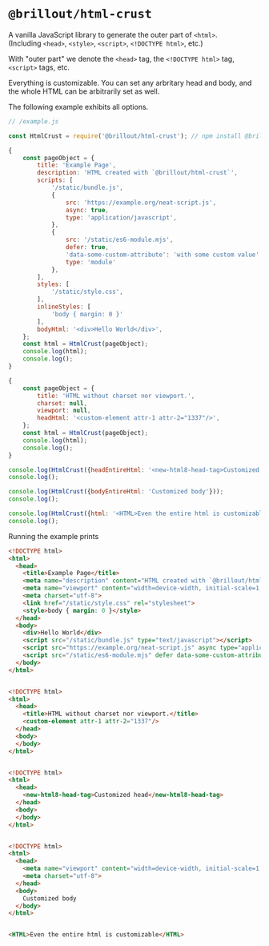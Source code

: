 <!---






    WARNING, READ THIS.
    This is a computed file. Do not edit.
    Edit `/readme.template.md` instead.












    WARNING, READ THIS.
    This is a computed file. Do not edit.
    Edit `/readme.template.md` instead.












    WARNING, READ THIS.
    This is a computed file. Do not edit.
    Edit `/readme.template.md` instead.












    WARNING, READ THIS.
    This is a computed file. Do not edit.
    Edit `/readme.template.md` instead.












    WARNING, READ THIS.
    This is a computed file. Do not edit.
    Edit `/readme.template.md` instead.






-->
# `@brillout/html-crust`

A vanilla JavaScript library to generate the outer part of `<html>`.
<br/>
(Including `<head>`, `<style>`, `<script>`, `<!DOCTYPE html>`, etc.)


With "outer part" we denote the `<head>` tag, the `<!DOCTYPE html>` tag, `<script>` tags, etc.

Everything is customizable.
You can set any arbritary head and body, and the whole HTML can be arbitrarily set as well.

The following example exhibits all options.

~~~js
// /example.js

const HtmlCrust = require('@brillout/html-crust'); // npm install @brillout/html-crust

{
    const pageObject = {
        title: 'Example Page',
        description: 'HTML created with `@brillout/html-crust`',
        scripts: [
            '/static/bundle.js',
            {
                src: 'https://example.org/neat-script.js',
                async: true,
                type: 'application/javascript',
            },
            {
                src: '/static/es6-module.mjs',
                defer: true,
                'data-some-custom-attribute': 'with some custom value',
                type: 'module'
            },
        ],
        styles: [
            '/static/style.css',
        ],
        inlineStyles: [
            'body { margin: 0 }'
        ],
        bodyHtml: '<div>Hello World</div>',
    };
    const html = HtmlCrust(pageObject);
    console.log(html);
    console.log();
}

{
    const pageObject = {
        title: 'HTML without charset nor viewport.',
        charset: null,
        viewport: null,
        headHtml: '<custom-element attr-1 attr-2="1337"/>',
    };
    const html = HtmlCrust(pageObject);
    console.log(html);
    console.log();
}

console.log(HtmlCrust({headEntireHtml: '<new-html8-head-tag>Customized head</new-html8-head-tag>'}));
console.log();

console.log(HtmlCrust({bodyEntireHtml: 'Customized body'}));
console.log();

console.log(HtmlCrust({html: '<HTML>Even the entire html is customizable</HTML>'}));
console.log();
~~~

Running the example prints

~~~html
<!DOCTYPE html>
<html>
  <head>
    <title>Example Page</title>
    <meta name="description" content="HTML created with `@brillout/html-crust`">
    <meta name="viewport" content="width=device-width, initial-scale=1, maximum-scale=1">
    <meta charset="utf-8">
    <link href="/static/style.css" rel="stylesheet">
    <style>body { margin: 0 }</style>
  </head>
  <body>
    <div>Hello World</div>
    <script src="/static/bundle.js" type="text/javascript"></script>
    <script src="https://example.org/neat-script.js" async type="application/javascript"></script>
    <script src="/static/es6-module.mjs" defer data-some-custom-attribute="with some custom value" type="module"></script>
  </body>
</html>


<!DOCTYPE html>
<html>
  <head>
    <title>HTML without charset nor viewport.</title>
    <custom-element attr-1 attr-2="1337"/>
  </head>
  <body>
  </body>
</html>


<!DOCTYPE html>
<html>
  <head>
    <new-html8-head-tag>Customized head</new-html8-head-tag>
  </head>
  <body>
  </body>
</html>


<!DOCTYPE html>
<html>
  <head>
    <meta name="viewport" content="width=device-width, initial-scale=1, maximum-scale=1">
    <meta charset="utf-8">
  </head>
  <body>
    Customized body
  </body>
</html>


<HTML>Even the entire html is customizable</HTML>
~~~

<!---






    WARNING, READ THIS.
    This is a computed file. Do not edit.
    Edit `/readme.template.md` instead.












    WARNING, READ THIS.
    This is a computed file. Do not edit.
    Edit `/readme.template.md` instead.












    WARNING, READ THIS.
    This is a computed file. Do not edit.
    Edit `/readme.template.md` instead.












    WARNING, READ THIS.
    This is a computed file. Do not edit.
    Edit `/readme.template.md` instead.












    WARNING, READ THIS.
    This is a computed file. Do not edit.
    Edit `/readme.template.md` instead.






-->
